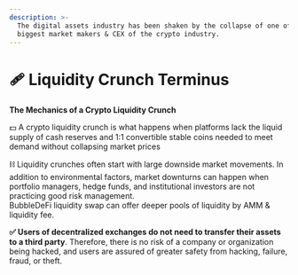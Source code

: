 ```yaml
---
description: >-
  The digital assets industry has been shaken by the collapse of one of the
  biggest market makers & CEX of the crypto industry.
---
```


# 🩹 Liquidity Crunch Terminus

**The Mechanics of a Crypto Liquidity Crunch**

:dollar: A crypto liquidity crunch is what happens when platforms lack the liquid supply of cash reserves and 1:1 convertible stable coins needed to meet demand without collapsing market prices

⛓ Liquidity crunches often start with large downside market movements. In addition to environmental factors, market downturns can happen when portfolio managers, hedge funds, and institutional investors are not practicing good risk management.\
BubbleDeFi liquidity swap can offer deeper pools of liquidity by AMM & liquidity fee.

**✅ Users of decentralized exchanges do not need to transfer their assets to a third party**. Therefore, there is no risk of a company or organization being hacked, and users are assured of greater safety from hacking, failure, fraud, or theft.
